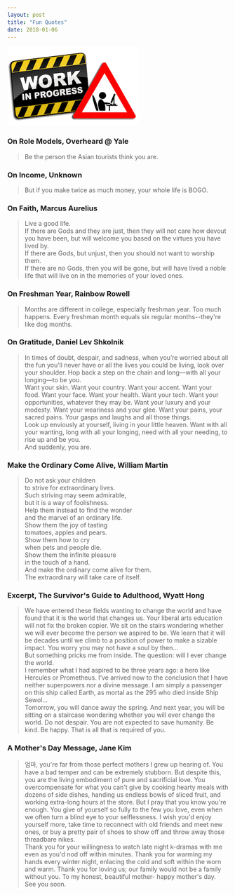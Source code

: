 ```yaml
---
layout: post
title: "Fun Quotes"
date: 2018-01-06
---
```


![In Progress](/img/in-progress.png)

### On Role Models, Overheard @ Yale
> Be the person the Asian tourists think you are. 

### On Income, Unknown
> But if you make twice as much money, your whole life is BOGO.  

### On Faith, Marcus Aurelius
> Live a good life.  
If there are Gods and they are just, then they will not care how devout you have been, but will welcome you based on the virtues you have lived by.  
If there are Gods, but unjust, then you should not want to worship them.  
If there are no Gods, then you will be gone, but will have lived a noble life that will live on in the memories of your loved ones.


### On Freshman Year, Rainbow Rowell
> Months are different in college, especially freshman year. Too much happens. Every freshman month equals six regular months--they're like dog months.


### On Gratitude, Daniel Lev Shkolnik
> In times of doubt, despair, and sadness, when you’re worried about all the fun you’ll never have or all the lives you could be living, look over your shoulder. Hop back a step on the chain and long—with all your longing—to be you.  
Want your skin. Want your country. Want your accent. Want your food. Want your face. Want your health. Want your tech. Want your opportunities, whatever they may be. Want your luxury and your modesty. Want your weariness and your glee. Want your pains, your sacred pains. Your gasps and laughs and all those things.  
Look up enviously at yourself, living in your little heaven. Want with all your wanting, long with all your longing, need with all your needing, to rise up and be you.  
And suddenly, you are.


### Make the Ordinary Come Alive, William Martin
> Do not ask your children  
to strive for extraordinary lives.  
Such striving may seem admirable,  
but it is a way of foolishness.  
Help them instead to find the wonder   
and the marvel of an ordinary life.  
Show them the joy of tasting  
tomatoes, apples and pears.  
Show them how to cry  
when pets and people die.  
Show them the infinite pleasure  
in the touch of a hand.  
And make the ordinary come alive for them.  
The extraordinary will take care of itself.  


### Excerpt, The Survivor's Guide to Adulthood, Wyatt Hong 
> We have entered these fields wanting to change the world and have found that it is the world that changes us. Your liberal arts education will not fix the broken copier. We sit on the stairs wondering whether we will ever become the person we aspired to be. We learn that it will be decades until we climb to a position of power to make a sizable impact. You worry you may not have a soul by then...  
But something pricks me from inside. The question: will I ever change the world.  
I remember what I had aspired to be three years ago: a hero like Hercules or Prometheus. I’ve arrived now to the conclusion that I have neither superpowers nor a divine message. I am simply a passenger on this ship called Earth, as mortal as the 295 who died inside Ship Sewol...  
Tomorrow, you will dance away the spring. And next year, you will be sitting on a staircase wondering whether you will ever change the world. Do not despair. You are not expected to save humanity. Be kind. Be happy. That is all that is required of you. 


### A Mother's Day Message, Jane Kim
> 엄마, you're far from those perfect mothers I grew up hearing of. You have a bad temper and can be extremely stubborn. But despite this, you are the living embodiment of pure and sacrificial love. You overcompensate for what you can't give by cooking hearty meals with dozens of side dishes, handing us endless bowls of sliced fruit, and working extra-long hours at the store. But I pray that you know you're enough. You give of yourself so fully to the few you love, even when we often turn a blind eye to your selflessness. I wish you'd enjoy yourself more, take time to reconnect with old friends and meet new ones, or buy a pretty pair of shoes to show off and throw away those threadbare nikes.  
Thank you for your willingness to watch late night k-dramas with me even as you'd nod off within minutes. Thank you for warming my hands every winter night, enlacing the cold and soft within the worn and warm. Thank you for loving us; our family would not be a family without you. To my honest, beautiful mother- happy mother's day. See you soon.
